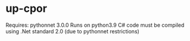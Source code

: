 # up-cpor

Requires: pythonnet 3.0.0
Runs on python3.9 
C# code must be compiled using .Net standard 2.0 (due to pythonnet restrictions)